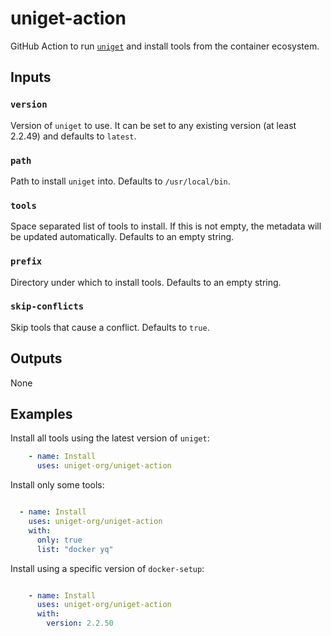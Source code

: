 # uniget-action

GitHub Action to run [`uniget`](https://github.com/uniget-org/cli) and install tools from the container ecosystem.

## Inputs

### `version`

Version of `uniget` to use. It can be set to any existing version (at least 2.2.49) and defaults to `latest`.

### `path`

Path to install `uniget` into. Defaults to `/usr/local/bin`.

### `tools`

Space separated list of tools to install. If this is not empty, the metadata will be updated automatically. Defaults to an empty string.

### `prefix`

Directory under which to install tools. Defaults to an empty string.

### `skip-conflicts`

Skip tools that cause a conflict. Defaults to `true`.

## Outputs

None

## Examples

Install all tools using the latest version of `uniget`:

```yaml
    - name: Install
      uses: uniget-org/uniget-action
```

Install only some tools:

```yaml

  - name: Install
    uses: uniget-org/uniget-action
    with:
      only: true
      list: "docker yq"
```

Install using a specific version of `docker-setup`:

```yaml

    - name: Install
      uses: uniget-org/uniget-action
      with:
        version: 2.2.50
```
